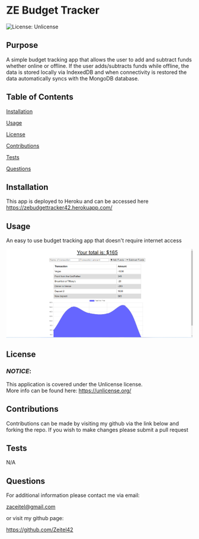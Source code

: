 # **ZE Budget Tracker**

![License: Unlicense](https://img.shields.io/badge/License-Unlicense-yellow.svg)

## **Purpose**

A simple budget tracking app that allows the user to add and subtract funds whether online or offline. If the user adds/subtracts funds while offline, the data is stored locally via IndexedDB and when connectivity is restored the data automatically syncs with the MongoDB database.

## **Table of Contents**

<a href="#installation">Installation</a>

<a href="#usage">Usage</a>

<a href="#userLicense">License</a>

<a href="#contributions">Contributions</a>

<a href="#tests">Tests</a>

<a href="#questions">Questions</a>

## <h2 id="installation">**Installation**</h2>

This app is deployed to Heroku and can be accessed here https://zebudgettracker42.herokuapp.com/

## <h2 id="usage">**Usage**</h2>

An easy to use budget tracking app that doesn't require internet access

<img src="./public/images/zebudgettracker-scrnsht.png"/>

## <h2 id="userLicense">**License**</h2>

### <em>NOTICE</em>:

This application is covered under the
Unlicense license.  
 More info can be found here:
https://unlicense.org/

## <h2 id="contributions">**Contributions**</h2>

Contributions can be made by visiting my github via the link below and forking the repo. If you wish to make changes please submit a pull request

## <h2 id="tests">**Tests**</h2>

N/A

## <h2 id="questions">**Questions**</h2>

For additional information please contact me via email:

zaceitel@gmail.com

or visit my github page:

https://github.com/Zeitel42
